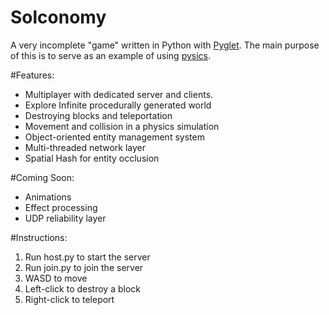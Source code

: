 # Solconomy
A very incomplete "game" written in Python with [Pyglet](http://pyglet.org/). The main purpose of this is to serve as an example of using [pysics](https://github.com/solidsmokesoftware/pysics).


#Features:

* Multiplayer with dedicated server and clients.
* Explore Infinite procedurally generated world
* Destroying blocks and teleportation
* Movement and collision in a physics simulation
* Object-oriented entity management system
* Multi-threaded network layer
* Spatial Hash for entity occlusion

#Coming Soon:

* Animations
* Effect processing
* UDP reliability layer

#Instructions:

1. Run host.py to start the server
2. Run join.py to join the server
3. WASD to move
4. Left-click to destroy a block
5. Right-click to teleport
